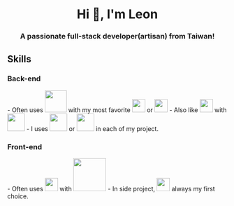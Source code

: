 <h1 align="center">Hi 👋, I'm Leon</h1>
<h3 align="center">A passionate full-stack developer(artisan) from Taiwan!</h3>

<h2>Skills</h2>

<h3>Back-end</h3>
 - Often uses <img width="50" src="https://cdn.worldvectorlogo.com/logos/php-1.svg">  with  my most favorite <img width="30" src="https://cdn.worldvectorlogo.com/logos/laravel-2.svg"> or <img width="30" src="https://cdn.worldvectorlogo.com/logos/codeigniter.svg">
 - Also like <img width="30" src="https://cdn.worldvectorlogo.com/logos/typescript.svg">  with  <img width="40" src="https://cdn.worldvectorlogo.com/logos/nestjs.svg">
 - I uses <img width="40" src="https://cdn.worldvectorlogo.com/logos/mysql-6.svg"> or <img width="40" src="https://cdn.worldvectorlogo.com/logos/mariadb.svg"> in each of my project.
<h3>Front-end</h3>
 - Often uses <img width="30" src="https://cdn.worldvectorlogo.com/logos/javascript.svg"> with <img width="75" src="https://cdn.worldvectorlogo.com/logos/jquery-2.svg">
 - In side project, <img width="30" src="https://cdn.worldvectorlogo.com/logos/angular-icon-1.svg"> always my first choice.
